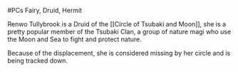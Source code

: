 #PCs 
Fairy, Druid, Hermit

Renwo Tullybrook is a Druid of the [[Circle of Tsubaki and Moon]], she is a pretty popular member of the Tsubaki Clan, a group of nature magi who use the Moon and Sea to fight and protect nature.

Because of the displacement, she is considered missing by her circle and is being tracked down.